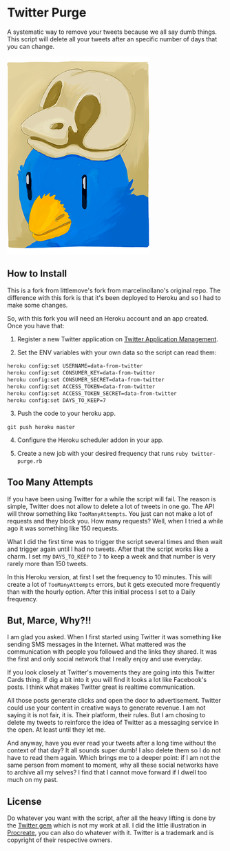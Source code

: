 Twitter Purge
=============

A systematic way to remove your tweets because we all say dumb things.
This script will delete all your tweets after an specific number of days that you can change.

![Birdy](birdy.png)

## How to Install

This is a fork from littlemove's fork from marcelinollano's original repo. The difference with this fork is that it's been deployed to Heroku and so I had to make some changes.

So, with this fork you will need an Heroku account and an app created. Once you have that:

1. Register a new Twitter application on [Twitter Application Management](https://apps.twitter.com/).

2. Set the ENV variables with your own data so the script can read them:

```
heroku config:set USERNAME=data-from-twitter
heroku config:set CONSUMER_KEY=data-from-twitter
heroku config:set CONSUMER_SECRET=data-from-twitter
heroku config:set ACCESS_TOKEN=data-from-twitter
heroku config:set ACCESS_TOKEN_SECRET=data-from-twitter
heroku config:set DAYS_TO_KEEP=7
```

3. Push the code to your heroku app.

`git push heroku master`

4. Configure the Heroku scheduler addon in your app.

5. Create a new job with your desired frequency that runs `ruby twitter-purge.rb`

## Too Many Attempts

If you have been using Twitter for a while the script will fail. The reason is simple, Twitter does not allow to delete a lot of tweets in one go. The API will throw something like `TooManyAttempts`. You just can not make a lot of requests and they block you. How many requests? Well, when I tried a while ago it was something like 150 requests.

What I did the first time was to trigger the script several times and then wait and trigger again until I had no tweets. After that the script works like a charm. I set my `DAYS_TO_KEEP` to `7` to keep a week and that number is very rarely more than 150 tweets.

In this Heroku version, at first I set the frequency to 10 minutes. This will create a lot of `TooManyAttempts` errors, but it gets executed more frequently than with the hourly option. After this initial process I set to a Daily frequency.

## But, Marce, Why?!!

I am glad you asked. When I first started using Twitter it was something like sending SMS messages in the Internet. What mattered was the communication with people you followed and the links they shared. It was the first and only social network that I really enjoy and use everyday.

If you look closely at Twitter's movements they are going into this Twitter Cards thing. If dig a bit into it you will find it looks a lot like Facebook's posts. I think what makes Twitter great is realtime communication.

All those posts generate clicks and open the door to advertisement. Twitter could use your content in creative ways to generate revenue. I am not saying it is not fair, it is. Their platform, their rules. But I am chosing to delete my tweets to reinforce the idea of Twitter as a messaging service in the open. At least until they let me.

And anyway, have you ever read your tweets after a long time without the context of that day? It all sounds super dumb! I also delete them so I do not have to read them again. Which brings me to a deeper point: if I am not the same person from moment to moment, why all these social networks have to archive all my selves? I find that I cannot move forward if I dwell too much on my past.

## License

Do whatever you want with the script, after all the heavy lifting is done by the [Twitter gem](https://github.com/sferik/twitter) which is not my work at all. I did the little illustration in [Procreate](http://procreate.si), you can also do whatever with it. Twitter is a trademark and is copyright of their respective owners.
